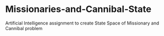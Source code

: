 # Missionaries-and-Cannibal-State
Artificial Intelligence assignment to create State Space of Missionary and Cannibal problem
